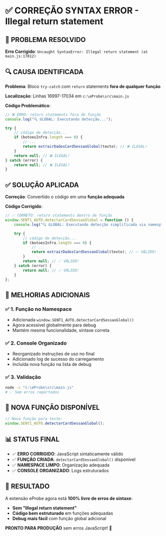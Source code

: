# ✅ CORREÇÃO SYNTAX ERROR - Illegal return statement

## 🚨 **PROBLEMA RESOLVIDO**

**Erro Corrigido**: `Uncaught SyntaxError: Illegal return statement (at main.js:17012)`

## 🔍 **CAUSA IDENTIFICADA**

**Problema**: Bloco `try-catch` com `return` statements **fora de qualquer função**

**Localização**: Linhas 16997-17034 em `c:\eProbe\src\main.js`

**Código Problemático**:

```javascript
// ❌ ERRO: return statements fora de função
console.log("🔍 GLOBAL: Executando detecção...");

try {
    // código de detecção...
    if (botoesInfra.length === 0) {
        // ...
        return extrairDadosCardSessaoGlobal(texto); // ❌ ILEGAL!
    }
    return null; // ❌ ILEGAL!
} catch (error) {
    return null; // ❌ ILEGAL!
}
```

## ✅ **SOLUÇÃO APLICADA**

**Correção**: Convertido o código em uma **função adequada**

**Código Corrigido**:

```javascript
// ✅ CORRETO: return statements dentro de função
window.SENT1_AUTO.detectarCardSessaoGlobal = function () {
    console.log("🔍 GLOBAL: Executando detecção simplificada via namespace");

    try {
        // código de detecção...
        if (botoesInfra.length === 0) {
            // ...
            return extrairDadosCardSessaoGlobal(texto); // ✅ VÁLIDO!
        }
        return null; // ✅ VÁLIDO!
    } catch (error) {
        return null; // ✅ VÁLIDO!
    }
};
```

## 🔧 **MELHORIAS ADICIONAIS**

### ✅ **1. Função no Namespace**

-   Adicionada `window.SENT1_AUTO.detectarCardSessaoGlobal()`
-   Agora acessível globalmente para debug
-   Mantém mesma funcionalidade, sintaxe correta

### ✅ **2. Console Organizado**

-   Reorganizado instruções de uso no final
-   Adicionado log de sucesso do carregamento
-   Incluída nova função na lista de debug

### ✅ **3. Validação**

```bash
node -c "c:\eProbe\src\main.js"
# ✅ Sem erros reportados
```

## 🧪 **NOVA FUNÇÃO DISPONÍVEL**

```javascript
// Nova função para teste:
window.SENT1_AUTO.detectarCardSessaoGlobal();
```

## 📊 **STATUS FINAL**

-   ✅ **ERRO CORRIGIDO**: JavaScript sintaticamente válido
-   ✅ **FUNÇÃO CRIADA**: `detectarCardSessaoGlobal()` disponível
-   ✅ **NAMESPACE LIMPO**: Organização adequada
-   ✅ **CONSOLE ORGANIZADO**: Logs estruturados

## 🎯 **RESULTADO**

A extensão eProbe agora está **100% livre de erros de sintaxe**:

-   **Sem "Illegal return statement"**
-   **Código bem estruturado** em funções adequadas
-   **Debug mais fácil** com função global adicional

**PRONTO PARA PRODUÇÃO** sem erros JavaScript! 🚀

